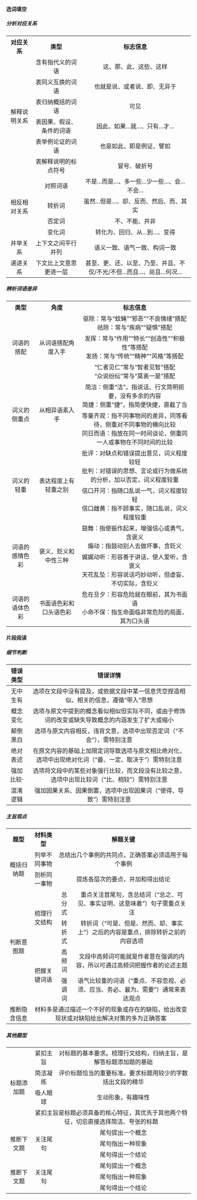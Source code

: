 #### 选词填空

##### 分析对应关系

<table>
    <tr align="center">
        <th>对应关系</th>
        <th>类型</th>
        <th>标志信息</th>
    </tr>
    <tr align="center">
    	<td rowspan="6">解释说明关系</td>
    	<td>含有指代义的词语</td>
    	<td>这、那、此、这些、这样</td>
    </tr>
    <tr align="center">
    	<td>表同义互换的词语</td>
    	<td>也就是说、或者说、即、无异于</td>
    </tr>
    <tr align="center">
    	<td>表归纳概括的词语</td>
    	<td>可见</td>
    </tr>
    <tr align="center">
    	<td>表因果、假设、条件的词语</td>
    	<td>因此、如果...就...、只有...才...</td>
    </tr>
    <tr align="center">
    	<td>表举例论证的词语</td>
    	<td>也是如此、即是例证、譬如</td>
    </tr>
    <tr align="center">
    	<td>表解释说明的标点符号</td>
    	<td>冒号、破折号</td>
    </tr>
    <tr align="center">
    	<td rowspan="4">相反相对关系</td>
    	<td>对照词语</td>
    	<td>不是...而是...、多一些...少一些...、会...不会...</td>
    </tr>
    <tr align="center">
    	<td>转折词</td>
    	<td>虽然...但是...、却、反而、然后、而、其实</td>
    </tr>
    <tr align="center">
    	<td>否定词</td>
    	<td>不、不能、并非</td>
    </tr>
    <tr align="center">
    	<td>变化词</td>
    	<td>转化为、回归、从...到...、变得</td>
    </tr>
    <tr align="center">
    	<td>并举关系</td>
    	<td>上下文之间平行并列</td>
        <td>语义一致、语气一致、构词一致</td>
    </tr>
    <tr align="center">
    	<td>递进关系</td>
    	<td>下文比上文意思更进一层</td>
        <td>甚至、更、还、以至、乃至、并且、不仅/不光/不但...而且...、尚且...何况...</td>
    </tr>
</table>

##### 辨析词语差异

<table>
    <tr align="center">
        <th>类型</th>
        <th>角度</th>
        <th>标志信息</th>
    </tr>
    <tr align="center">
    	<td rowspan="3">词语的搭配</td>
    	<td rowspan="3">从词语搭配角度入手</td>
    	<td>驱除：常与“蚊蝇”“邪恶”“不良情绪”搭配</br>祛除：常与“疾病”“疑惧”搭配</td>
    </tr>
    <tr align="center">
    	<td>发挥：常与“作用”“特长”“创造性”“积极性”等搭配</br>发扬：常与“传统”“精神”“风格”等搭配</td>
    </tr>
    <tr align="center">
    	<td>“仁者见仁”常与“智者见智”搭配</br>“众说纷纭”常与“莫衷一是”搭配</td>
    </tr>
    <tr align="center">
    	<td rowspan="2">词义的侧重点</td>
    	<td rowspan="2">从相异语素入手</td>
    	<td>简洁：侧重“洁”，指说话、行文简明扼要，没有多余的内容</br>简捷：侧重“捷”，指简便快捷，直截了当</td>
    </tr>
    <tr align="center">
    	<td>等量齐观：指不同事物间的差异，同等看待，侧重对不同事物的横向比较</br>同日而语：指放在同一时间谈论，侧重同一人或事物在不同时间的比较</td>
    </tr>
    <tr align="center">
    	<td rowspan="2">词义的轻重</td>
    	<td rowspan="2">表达程度上有轻重之别</td>
    	<td>批评：对缺点和错误提出意见，词义程度较轻</br>批判：对错误的思想、言论或行为做系统的分析，加以否定，词义程度较重</td>
    </tr>
    <tr align="center">
    	<td>信口开河：指随口乱说一气，词义程度较轻</br>信口雌黄：指不顾事实，随口乱说，词义程度较重</td>
    </tr>
    <tr align="center">
    	<td rowspan="2">词语的感情色彩</td>
    	<td rowspan="2">褒义、贬义和中性三种</td>
    	<td>鼓舞：指使振作起来，增强信心或勇气，含褒义</br>煽动：指鼓动别人去做坏事，含贬义</td>
    </tr>
    <tr align="center">
    	<td>娓娓动听：形容善于讲话，使人爱听，含褒义</br>天花乱坠：形容说话巧妙动听，但虚妄、不切实际，含贬义</td>
    </tr>
    <tr align="center">
    	<td>词语的语体色彩</td>
    	<td>书面语色彩和口头语色彩</td>
    	<td>危在旦夕：形容危险就在眼前，其为书面语</br>小命不保：指生命面临非常危险的局面，其为口头语</td>
    </tr>
</table>

#### 片段阅读

##### 细节判断

| 错误类型  |                           错误详情                           |
| :-------: | :----------------------------------------------------------: |
| 无中生有  | 选项在文段中没有提及，或依据文段中某一信息凭空捏造相似、相关的信息，遵循“带入”思想 |
| 概念变化  | 选项与原文中提到的概念看似相似但实际不同，或由于修饰词的改变或缺失导致概念的内涵发生了扩大或缩小 |
| 颠倒黑白  | 选项与原文内容相反，违背文意，选项中出现否定词（“不会”），需特别注意 |
| 绝对表述  | 在原文内容的基础上加限定词导致选项与原文相比绝对化，选项中出现绝对化词（“最、一定、取决于”）需特别注意 |
| 强加比较· | 选项将文段中的某些对象强行比较，而文段没有比较之意，选项中出现比较词（“比、相较”）需特别注意 |
| 混淆逻辑  | 强加因果关系、因果倒置，选项中出现因果词（“使得、导致”）需特别注意 |

##### 主旨观点

<table>
    <tr align="center">
        <th>题型</th>
        <th>材料类型</th>
        <th colspan="2">解题关键</th>
    </tr>
    <tr align="center">
    	<td rowspan="2">概括归纳题</td>
    	<td>列举不同事物</td>
    	<td colspan="2">总结出几个事例的共同点，正确答案必须适用于每个事例</td>
    </tr>
    <tr align="center">
    	<td>剖析同一事物</td>
    	<td colspan="2">提炼各层次的要点，并加和得出结论</td>
    </tr>
    <tr align="center">
    	<td rowspan="4">判断意图题</td>
    	<td rowspan="2">梳理行文结构</td>
        <td>总分式</td>
    	<td>重点关注首尾句，含总结词（“总之、可见、事实证明、这意味着”）句子需重点关注</td>
    </tr>
    <tr align="center">
        <td>转折式</td>
    	<td>转折词（“可是、但是、然而、却、事实上”）之后的内容是重点，排除转折之前的内容选项</br></td>
    </tr>
    <tr align="center">
    	<td  rowspan="2">把握关键词语</td>
        <td>高频词</td>
    	<td>文段中高频词可能就是作者意在强调的内容，所以可通过高频词把握作者的论述主题</br></td>
    </tr>
    <tr align="center">
        <td>强调词</td>
    	<td>语气比较重的词语（“重点、不容忽视、必须、应当、务必、最为、需要”）通常来表达观点</br></td>
    </tr>
    <tr align="center">
    	<td>推断隐含信息</td>
    	<td colspan="3">材料多是通过描述一个不好的现象或存在的缺陷，给出改变现状或对缺陷给出解决对策的多为正确答案</td>
    </tr>
</table>

##### 其他题型

<table>
    <tr align="center">
    	<td rowspan="4">标题添加题</td>
    	<td>紧扣主旨</td>
    	<td>对标题的基本要求。梳理行文结构，归纳主旨，是解答标题添加题的基础</td>
    </tr>
    <tr align="center">
    	<td>简洁凝练</td>
    	<td>评价标题恰当的重要标准。要求标题用较少的字数括出文段的精华</td>
    </tr>
    <tr align="center">
    	<td>吸人眼球</td>
    	<td>生动形象，有趣味性</td>
    </tr>
    <tr align="center">
    	<td colspan="2">紧扣主旨是标题必须具备的核心特征，其优先于其他两个特征，切忌直接选择简洁、夸张的标题</td>
    </tr>
    <tr align="center">
    	<td rowspan="3">推断下文题</td>
    	<td rowspan="3">关注尾句</td>
    	<td>尾句提出一个概念</td>
    </tr>
    <tr align="center">
    	<td>尾句指出一种现象</td>
    </tr>
    <tr align="center">
    	<td>尾句得出一个结论</td>
    </tr>
    <tr align="center">
    	<td rowspan="3">推断下文题</td>
    	<td rowspan="3">关注尾句</td>
    	<td>尾句提出一个概念</td>
    </tr>
    <tr align="center">
    	<td>尾句指出一种现象</td>
    </tr>
    <tr align="center">
    	<td>尾句得出一个结论</td>
    </tr>
</table>